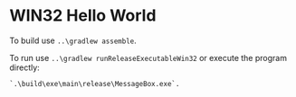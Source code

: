 # WIN32 Hello World

To build use `..\gradlew assemble`.

To run use `..\gradlew runReleaseExecutableWin32` or execute the program directly:

    `.\build\exe\main\release\MessageBox.exe`.
